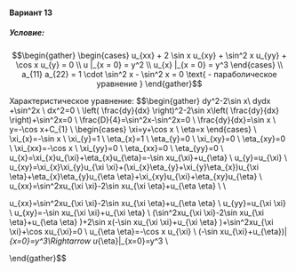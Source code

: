 ﻿#### Вариант 13
##### Условие:
$$\begin{gather} \begin{cases} u_{xx} + 2 \sin x u_{xy} + \sin^2 x u_{yy} + \cos x u_{y} = 0 \\ u |_{x = 0} = y^2 \\ u_{x} |_{x = 0} = y^3 \end{cases} \\ a_{11} a_{22} = 1 \cdot \sin^2 x - \sin^2 x = 0 \text{ - параболическое уравнение } \end{gather}$$

Характеристическое уравнение:
$$\begin{gather}
 dy^2-2\sin x\ dydx +\sin^2x \ dx^2=0  \\ 
\left( \frac{dy}{dx} \right)^2-2\sin x\left( \frac{dy}{dx} \right)+\sin^2x=0  \\ 
\frac{D}{4}=\sin^2x-\sin^2x=0  \\ 
\frac{dy}{dx}=\sin x  \\ 
y=-\cos x+C_{1}  \\ 
\begin{cases}
\xi=y+\cos x  \\ 
\eta=x
\end{cases}  \\ 
\xi_{x}=-\sin x  \\ 
\xi_{y}=1  \\ 
\eta_{x}=1  \\ 
\eta_{y}=0  \\ 
\xi_{xy}=0  \\ 
\eta_{xy}=0  \\ 
\xi_{xx}=-\cos x  \\ 
\xi_{yy}=0  \\ 
\eta_{xx}=0  \\ 
\eta_{yy}=0  \\ 
u_{x}=\xi_{x}u_{\xi}+\eta_{x}u_{\eta}=-\sin xu_{\xi}+u_{\eta}  \\ 
u_{y}=u_{\xi}  \\ 
u_{xy}=\xi_{x}\xi_{y}u_{\xi \xi}+(\xi_{x}\eta_{y}+\xi_{y}\eta_{x})u_{\xi \eta}+\eta_{x}\eta_{y}u_{\eta \eta}+\xi_{xy}u_{\xi}+\eta_{xy}u_{\eta}  \\ 
u_{xx}=\sin^2xu_{\xi \xi}-2\sin xu_{\xi \eta}+u_{\eta \eta}  \\ 
  \\  

u_{xx}=\sin^2xu_{\xi \xi}-2\sin xu_{\xi \eta}+u_{\eta \eta}  \\ 
u_{yy}=u_{\xi \xi}  \\ 
u_{xy}=-\sin xu_{\xi \xi}+u_{\xi \eta}  \\ 
(\sin^2xu_{\xi \xi}-2\sin xu_{\xi \eta}+u_{\eta \eta} )+2\sin x(-\sin xu_{\xi \xi}+u_{\xi \eta} )+\sin^2xu_{\xi \xi}+\cos xu_{\xi}=0  \\ 
u_{\eta \eta}=-\cos x u_{\xi}  \\ 
(-\sin xu_{\xi}+u_{\eta})|_{x=0}=y^3\Rightarrow u_{\eta}|_{x=0}=y^3  \\ 


\end{gather}$$

